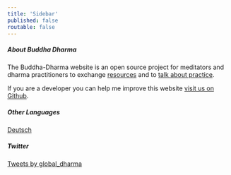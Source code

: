 ```yaml
---
title: 'Sidebar'
published: false
routable: false
---
```


##### About Buddha Dharma

The Buddha-Dharma website is an open source project for meditators and dharma practitioners to exchange [resources](/resources) and to [talk about practice](/community).

If you are a developer you can help me improve this website [visit us on Github](https://github.com/buddha-dharma).

##### Other Languages

<a href="/de">Deutsch</a>

##### Twitter

<a class="twitter-timeline"  data-dnt="true" data-width="500" data-height="600" href="https://twitter.com/global_dharma?ref_src=twsrc%5Etfw">Tweets by global_dharma</a> <script async src="//platform.twitter.com/widgets.js" charset="utf-8"></script>
